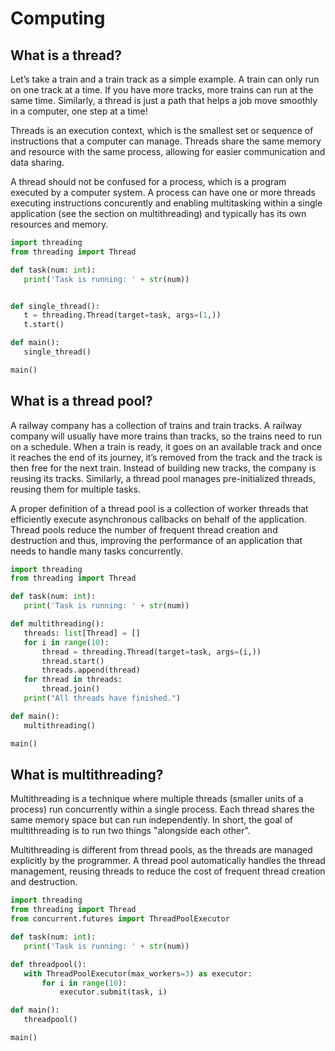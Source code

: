 # Computing

## What is a thread?
Let’s take a train and a train track as a simple example. A train can only run on one track at a time. If you have more tracks, more trains can run at the same time. Similarly, a thread is just a path that helps a job move smoothly in a computer, one step at a time!

Threads is an execution context, which is the smallest set or sequence of instructions that a computer can manage. Threads share the same memory and resource with the same process, allowing for easier communication and data sharing.

A thread should not be confused for a process, which is a program executed by a computer system. A process can have one or more threads executing instructions concurently and enabling multitasking within a single application (see the section on multithreading) and typically has its own resources and memory.

```python
import threading
from threading import Thread

def task(num: int):
   print('Task is running: ' + str(num))


def single_thread():
   t = threading.Thread(target=task, args=(1,))
   t.start()

def main():
   single_thread()

main()
```

## What is a thread pool?
A railway company has a collection of trains and train tracks. A railway company will usually have more trains than tracks, so the trains need to run on a schedule. When a train is ready, it goes on an available track and once it reaches the end of its journey, it’s removed from the track and the track is then free for the next train. Instead of building new tracks, the company is reusing its tracks. Similarly, a thread pool manages pre-initialized threads, reusing them for multiple tasks.

A proper definition of a thread pool is a collection of worker threads that efficiently execute asynchronous callbacks on behalf of the application. Thread pools reduce the number of frequent thread creation and destruction and thus, improving the performance of an application that needs to handle many tasks concurrently.

```python
import threading
from threading import Thread

def task(num: int):
   print('Task is running: ' + str(num))

def multithreading():
   threads: list[Thread] = []
   for i in range(10):
       thread = threading.Thread(target=task, args=(i,))
       thread.start()
       threads.append(thread)
   for thread in threads:
       thread.join()
   print("All threads have finished.")

def main():
   multithreading()

main()
```

## What is multithreading?
Multithreading is a technique where multiple threads (smaller units of a process) run concurrently within a single process. Each thread shares the same memory space but can run independently. In short, the goal of multithreading is to run two things "alongside each other".

Multithreading is different from thread pools, as the threads are managed explicitly by the programmer. A thread pool automatically handles the thread management, reusing threads to reduce the cost of frequent thread creation and destruction. 

```python
import threading
from threading import Thread
from concurrent.futures import ThreadPoolExecutor

def task(num: int):
   print('Task is running: ' + str(num))

def threadpool():
   with ThreadPoolExecutor(max_workers=3) as executor:
       for i in range(10):
           executor.submit(task, i)

def main():
   threadpool()

main()
```